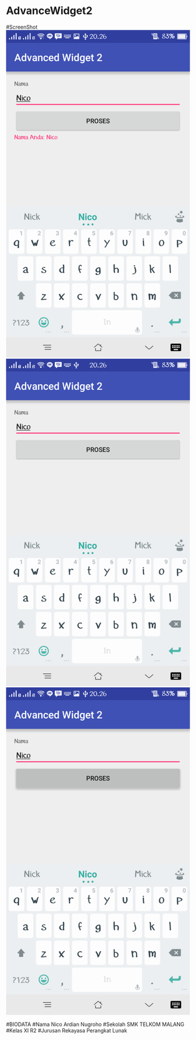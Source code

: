 # AdvanceWidget2

#ScreenShot
  ![1](https://github.com/NicoAN42/AdvanceWidget2/blob/master/2%20(1).png "")
  ![1](https://github.com/NicoAN42/AdvanceWidget2/blob/master/2%20(2).png "")
  ![1](https://github.com/NicoAN42/AdvanceWidget2/blob/master/2%20(3).png "")
  
  #BIODATA
#Nama 
  Nico Ardian Nugroho
#Sekolah
  SMK TELKOM MALANG
#Kelas
  XI R2
#Jurusan
  Rekayasa Perangkat Lunak

  
